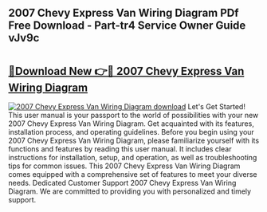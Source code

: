 ## 2007 Chevy Express Van Wiring Diagram PDf Free Download - Part-tr4 Service Owner Guide vJv9c

# <h2><a href="http://dfmot2a.blite.top/?on=2007+Chevy+Express+Van+Wiring+Diagram">🔗Download New 👉🔴 2007 Chevy Express Van Wiring Diagram</a></h2>

[![2007 Chevy Express Van Wiring Diagram download](https://i.imgur.com/lujVjoI.png)](http://dfmot2a.blite.top/?on=2007+Chevy+Express+Van+Wiring+Diagram)
Let's Get Started! This user manual is your passport to the world of possibilities with your new 2007 Chevy Express Van Wiring Diagram. Get acquainted with its features, installation process, and operating guidelines. Before you begin using your 2007 Chevy Express Van Wiring Diagram, please familiarize yourself with its functions and features by reading this user manual. It includes clear instructions for installation, setup, and operation, as well as troubleshooting tips for common issues. This 2007 Chevy Express Van Wiring Diagram comes equipped with a comprehensive set of features to meet your diverse needs. Dedicated Customer Support 2007 Chevy Express Van Wiring Diagram. We are committed to providing you with personalized and timely support.
